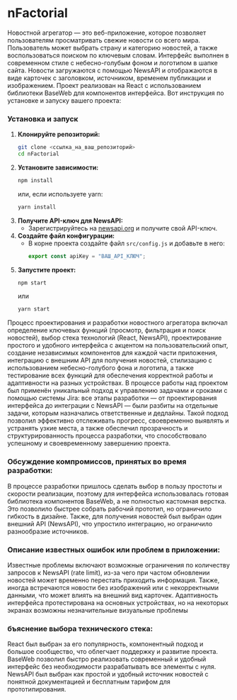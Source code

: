 # nFactorial
Новостной агрегатор — это веб-приложение, которое позволяет пользователям просматривать свежие новости со всего мира. Пользователь может выбрать страну и категорию новостей, а также воспользоваться поиском по ключевым словам. Интерфейс выполнен в современном стиле с небесно-голубым фоном и логотипом в шапке сайта. Новости загружаются с помощью NewsAPI и отображаются в виде карточек с заголовком, источником, временем публикации и изображением. Проект реализован на React с использованием библиотеки BaseWeb для компонентов интерфейса.
Вот инструкция по установке и запуску вашего проекта:
### Установка и запуск
1. **Клонируйте репозиторий:**
   ```bash
   git clone <ссылка_на_ваш_репозиторий>
   cd nFactorial
   ```
2. **Установите зависимости:**
   ```bash
   npm install
   ```
   или, если используете yarn:
   ```bash
   yarn install
   ```
3. **Получите API-ключ для NewsAPI:**
   - Зарегистрируйтесь на [newsapi.org](https://newsapi.org/) и получите свой API-ключ.
4. **Создайте файл конфигурации:**
   - В корне проекта создайте файл `src/config.js` и добавьте в него:
     ```js
     export const apiKey = "ВАШ_API_КЛЮЧ";
     ```
5. **Запустите проект:**
   ```bash
   npm start
   ```
   или
   ```bash
   yarn start
   ```
Процесс проектирования и разработки новостного агрегатора включал определение ключевых функций (просмотр, фильтрация и поиск новостей), выбор стека технологий (React, NewsAPI), проектирование простого и удобного интерфейса с акцентом на пользовательский опыт, создание независимых компонентов для каждой части приложения, интеграцию с внешним API для получения новостей, стилизацию с использованием небесно-голубого фона и логотипа, а также тестирование всех функций для обеспечения корректной работы и адаптивности на разных устройствах.
В процессе работы над проектом был применён уникальный подход к управлению задачами и сроками с помощью системы Jira: все этапы разработки — от проектирования интерфейса до интеграции с NewsAPI — были разбиты на отдельные задачи, которым назначались ответственные и дедлайны. Такой подход позволил эффективно отслеживать прогресс, своевременно выявлять и устранять узкие места, а также обеспечил прозрачность и структурированность процесса разработки, что способствовало успешному и своевременному завершению проекта.
### Обсуждение компромиссов, принятых во время разработки:
В процессе разработки пришлось сделать выбор в пользу простоты и скорости реализации, поэтому для интерфейса использовалась готовая библиотека компонентов BaseWeb, а не полностью кастомная верстка. Это позволило быстрее собрать рабочий прототип, но ограничило гибкость в дизайне. Также, для получения новостей был выбран один внешний API (NewsAPI), что упростило интеграцию, но ограничило разнообразие источников.
### Описание известных ошибок или проблем в приложении:
Известные проблемы включают возможные ограничения по количеству запросов к NewsAPI (rate limit), из-за чего при частом обновлении новостей может временно перестать приходить информация. Также, иногда встречаются новости без изображений или с некорректными данными, что может влиять на внешний вид карточек. Адаптивность интерфейса протестирована на основных устройствах, но на некоторых экранах возможны незначительные визуальные проблемы
### бъяснение выбора технического стека:
React был выбран за его популярность, компонентный подход и большое сообщество, что облегчает поддержку и развитие проекта. BaseWeb позволил быстро реализовать современный и удобный интерфейс без необходимости разрабатывать все элементы с нуля. NewsAPI был выбран как простой и удобный источник новостей с понятной документацией и бесплатным тарифом для прототипирования.